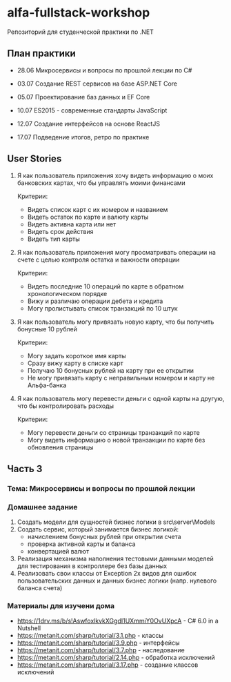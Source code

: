 # alfa-fullstack-workshop

Репозиторий для студенческой практики по .NET

## План практики

- 28.06 Микросервисы и вопросы по прошлой лекции по С#

- 03.07 Создание REST сервисов на базе ASP.NET Core

- 05.07 Проектирование баз данных и EF Core

- 10.07 ES2015 - современные стандарты JavaScript

- 12.07 Создание интерфейсов на основе ReactJS

- 17.07 Подведение итогов, ретро по практике

## User Stories

1. Я как пользователь приложения хочу видеть информацию о моих банковских картах, что бы управлять моими финансами

    Критерии:

    - Видеть список карт с их номером и названием
    - Видеть остаток по карте и валюту карты
    - Видеть активна карта или нет
    - Видеть срок действия
    - Видеть тип карты

2. Я как пользователь приложения могу просматривать операции на счете с целью контроля остатка и важности операции

    Критерии:

    - Видеть последние 10 операций по карте в обратном хронологическом порядке
    - Вижу и различаю операции дебета и кредита
    - Могу пролистывать список транзакций по 10 штук

3. Я как пользователь могу привязать новую карту, что бы получить бонусные 10 рублей

    Критерии:

    - Могу задать короткое имя карты
    - Сразу вижу карту в списке карт
    - Получаю 10 бонусных рублей на карту при ее открытии
    - Не могу привязать карту с неправильным номером и карту не Альфа-банка

4. Я как пользователь могу перевести деньги с одной карты на другую, что бы контролировать расходы

    Критерии:

    - Могу перевести деньги со страницы транзакций по карте
    - Могу видеть информацию о новой транзакции по карте без обновления страницы

## Часть 3

### Тема: Микросервисы и вопросы по прошлой лекции

### Домашнее задание

1. Создать модели для сущностей бизнес логики в src\server\Models
2. Создать сервис, который занимается бизнес логикой:
    - начислением бонусных рублей при открытии счета
    - проверка активной карты и баланса
    - конвертацией валют
3. Реализация механизма наполнения тестовыми данными моделей для тестирования в контроллере без базы данных
4. Реализовать свои классы от Exception 2х видов для ошибок пользовательских данных и данных бизнес логики (напр. нулевого баланса счета)

### Материалы для изучени дома

- https://1drv.ms/b/s!AswfoxlkvkXGgdI1UXmmiY0OvUXpcA - C# 6.0 in a Nutshell
- https://metanit.com/sharp/tutorial/3.1.php - классы
- https://metanit.com/sharp/tutorial/3.9.php - интерфейсы
- https://metanit.com/sharp/tutorial/3.7.php - наследование
- https://metanit.com/sharp/tutorial/2.14.php - обработка исключений
- https://metanit.com/sharp/tutorial/3.17.php - создание классов исключений
